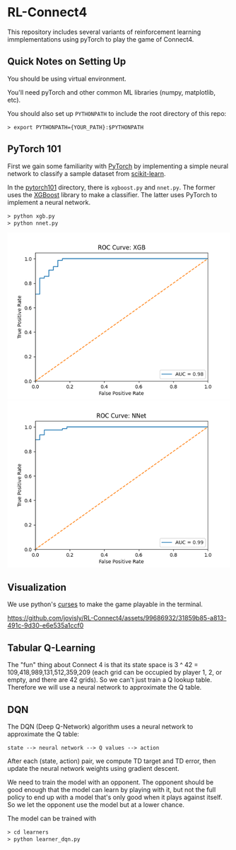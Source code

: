 # RL-Connect4

This repository includes several variants of reinforcement learning immplementations
using pyTorch to play the game of Connect4.

## Quick Notes on Setting Up

You should be using virtual environment.

You'll need pyTorch and other common ML libraries (numpy, matplotlib, etc).

You should also set up `PYTHONPATH` to include the root directory of this repo:

```
> export PYTHONPATH={YOUR_PATH}:$PYTHONPATH
```

## PyTorch 101

First we gain some familiarity with [PyTorch](https://pytorch.org/) by
implementing a simple neural network to classify a sample dataset from
[scikit-learn](https://scikit-learn.org/stable/index.html).

In the [pytorch101](pytorch101) directory, there is `xgboost.py` and `nnet.py`.
The former uses the [XGBoost](https://xgboost.readthedocs.io/en/stable/#) library
to make a classifier. The latter uses PyTorch to implement a neural network.

```
> python xgb.py
> python nnet.py
```

![xgb](pytorch101/xgb.png)
![nnet](pytorch101/nnet.png)

## Visualization

We use python's [curses](https://docs.python.org/3/howto/curses.html) to make the
game playable in the terminal.

https://github.com/jovisly/RL-Connect4/assets/99686932/31859b85-a813-491c-9d30-e6e535a1ccf0

## Tabular Q-Learning

The "fun" thing about Connect 4 is that its state space is
3 ^ 42 = 109,418,989,131,512,359,209 (each grid can be occupied by player 1, 2,
or empty, and there are 42 grids). So we can't just train a Q lookup table.
Therefore we will use a neural network to approximate the Q table.

## DQN

The DQN (Deep Q-Network) algorithm uses a neural network to approximate the Q
table:

```
state --> neural network --> Q values --> action
```

After each (state, action) pair, we compute TD target and TD error, then update
the neural network weights using gradient descent.

We need to train the model with an opponent. The opponent should be good enough
that the model can learn by playing with it, but not the full policy to end up
with a model that's only good when it plays against itself. So we let the opponent
use the model but at a lower chance.

The model can be trained with

```
> cd learners
> python learner_dqn.py
```
